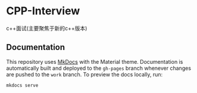 # CPP-Interview
c++面试(主要聚焦于新的c++版本)

## Documentation

This repository uses [MkDocs](https://www.mkdocs.org/) with the Material theme. Documentation is automatically built and deployed to the `gh-pages` branch whenever changes are pushed to the `work` branch. To preview the docs locally, run:

```bash
mkdocs serve
```
